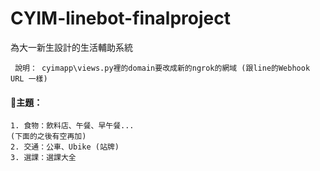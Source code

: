 # CYIM-linebot-finalproject
 為大一新生設計的生活輔助系統

` 說明： cyimapp\views.py裡的domain要改成新的ngrok的網域 (跟line的Webhook URL 一樣)`


#### 📌主題：
    1. 食物：飲料店、午餐、早午餐...
    (下面的之後有空再加) 
    2. 交通：公車、Ubike (站牌)
    3. 選課：選課大全
